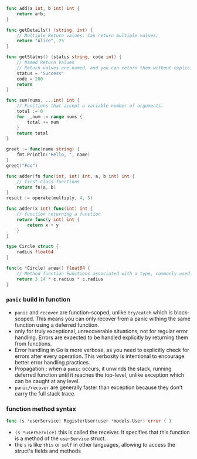 ```go
func add(a int, b int) int {
	return a+b;
}

func getDetails() (string, int) {
	// Multiple Return values: Can return multiple values;
	return "Alice", 25
}

func getStatus() (status string, code int) {
	// Named Return Values
	// Return values are named, and you can return them without explicitly using return.
	status = "Success"
	code = 200
	return
}

func sum(nums, ...int) int {
	// Functions that accept a variable number of arguments.
	total := 0
	for _,num := range nums {
		total += num
	}
	return total
}

greet := func(name string) {
	fmt.Println("Hello, ", name)
}
greet("Foo")

func adder(fn func(int, int) int, a, b int) int {
	// first-class functions
	return fn(a, b)
}
result := operate(multiply, 4, 5)

func adder(x int) func(int) int {
	// function returning a function
	return func(y int) int {
		return x + y
	}
}

type Circle struct {
	radius float64
}

func(c *Circle) area() float64 {
	// Method function Functions associated with a type, commonly used for object-oriented programming in go.
	return 3.14 * c.radius * c.radius
}
```

### `panic` build in function
- `panic` and `recover` are function-scoped, unlike `try/catch` which is block-scoped. This means you can only recover from a panic withing the same function using a deferred function.
- only for truly exceptional, unrecoverable situations, not for regular error handling. Errors are expected to be handled explicitly by returning them from functions.
- Error handling in Go is more verbose, as you need to explicitly check for errors after every operation. This verbosity is intentional to encourage better error handling practices.
- Propagation : when a `panic` occurs, it unwinds the stack, running deferred function until it reaches the top-level, unlike exception which can be caught at any level.
- `panic/recover` are generally faster than exception because they don't carry the full stack trace.
### function method syntax
```go
func (s *userService) RegisterUser(user *models.User) error { }
```

- `(s *userService)` this is called the receiver. It specifies that this function is a method of the `userService` struct.
- the `s` is like `this` or `self` in other languages, allowing to access the struct's fields and methods
